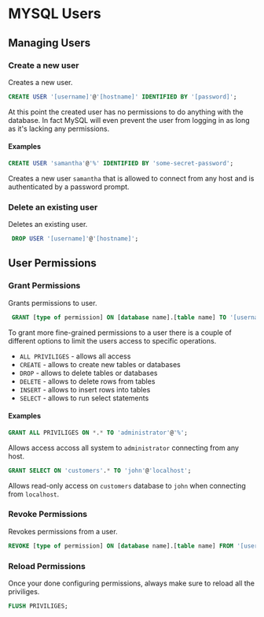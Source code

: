 # MYSQL Users

## Managing Users

### Create a new user

Creates a new user.

```sql
CREATE USER '[username]'@'[hostname]' IDENTIFIED BY '[password]';
```

At this point the created user has no permissions to do anything with the database. In fact MySQL will even prevent the user from logging in as long as it's lacking any permissions.

#### Examples

```sql
CREATE USER 'samantha'@'%' IDENTIFIED BY 'some-secret-password';
```

Creates a new user `samantha` that is allowed to connect from any host and is authenticated by a password prompt.

### Delete an existing user

Deletes an existing user.
```sql
 DROP USER '[username]'@'[hostname]';
```

## User Permissions

### Grant Permissions

Grants permissions to user.
```sql
 GRANT [type of permission] ON [database name].[table name] TO '[username]'@'[hostname]';
 ```

 To grant more fine-grained permissions to a user there is a couple of different options to limit the users access to specific operations.

* `ALL PRIVILIGES` - allows all access
* `CREATE` - allows to create new tables or databases
* `DROP` - allows to delete tables or databases
* `DELETE` - allows to delete rows from tables
* `INSERT` - allows to insert rows into tables
* `SELECT` - allows to run select statements

#### Examples

```sql
GRANT ALL PRIVILIGES ON *.* TO 'administrator'@'%';
```
Allows access accoss all system to `administrator` connecting from any host.

```sql
GRANT SELECT ON 'customers'.* TO 'john'@'localhost';
```
Allows read-only access on `customers` database to `john` when connecting from `localhost`.

### Revoke Permissions

Revokes permissions from a user.
 ```sql
REVOKE [type of permission] ON [database name].[table name] FROM '[username]'@'[hostname]';
 ```

### Reload Permissions

Once your done configuring permissions, always make sure to reload all the priviliges.

```sql
FLUSH PRIVILIGES;
```